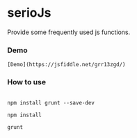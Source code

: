 # serioJs
Provide some frequently used js functions.

### Demo

```
[Demo](https://jsfiddle.net/grr13zgd/)
```

### How to use

```SHEEL

npm install grunt --save-dev

npm install

grunt

```